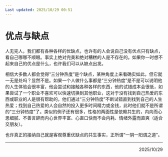 ```yaml
---
Last updated: 2025/10/29 00:51
---
```

# 优点与缺点
人无完人，我们都有各种各样的优缺点，也许有的人会说自己没有优点只有缺点，看自己哪哪不顺眼。事实上绝对完美和绝对糟糕的人是不存在的。如果你一时想不起来自己的优点是什么，也许我们可以从缺点出发。

相信大多数人都会觉得“三分钟热度”是个缺点，某种角度上来看确实如此，但它就一无是处吗？显然不是。如果一个人做什么事都是“三分钟热度”是不是可以说明他的人生体验会很丰富，他会尝试和接触各种各样的东西，他的试错成本会很低，如果尝试了一个职业不喜欢可以快速切换到其他职业，这对于没有找到自己热爱的东西或职业的人是很有帮助的，他们通过“三分钟热度”不断试错直到找到自己的人生热爱；找到自己热爱的人会自然的投入更多时间精力或金钱，此时他们就不是所谓的“三分钟热度”了。类似的例子还有很多，性格的两面性是依赖共生的，内向而心思细腻、不善言辞而内心世界丰富、心直口快而不会内耗、情绪外露而直爽（适合交朋友）。

也许真正的接纳自己就是客观尊重优缺点的共生事实，正所谓“一阴一阳谓之道”。


---

<div align="right">2025/10/29</div>